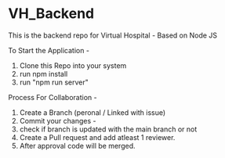# VH_Backend
This is the backend repo for Virtual Hospital - Based on Node JS

To Start the Application -
1. Clone this Repo into your system
2. run npm install
3. run "npm run server"

Process For Collaboration -
1. Create a Branch (peronal / Linked with issue)
2. Commit your changes -
3. check if branch is updated with the main branch or not
4. Create a Pull request and add atleast 1 reviewer.
5. After approval code will be merged.
